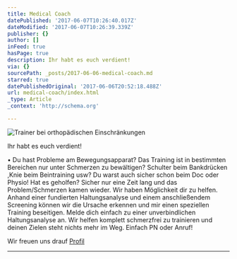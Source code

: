 ```yaml
---
title: Medical Coach
datePublished: '2017-06-07T10:26:40.017Z'
dateModified: '2017-06-07T10:26:39.339Z'
publisher: {}
author: []
inFeed: true
hasPage: true
description: Ihr habt es euch verdient!
via: {}
sourcePath: _posts/2017-06-06-medical-coach.md
starred: true
datePublishedOriginal: '2017-06-06T20:52:18.488Z'
url: medical-coach/index.html
_type: Article
_context: 'http://schema.org'

---
```

![Trainer bei orthopädischen Einschränkungen](https://the-grid-user-content.s3-us-west-2.amazonaws.com/2320904d-a743-43c6-a21d-48168dc6ad68.jpg)

Ihr habt es euch verdient!

• Du hast Probleme am Bewegungsapparat? Das Training ist in bestimmten Bereichen nur unter Schmerzen zu bewältigen? Schulter beim Bankdrücken ,Knie beim Beintraining usw? Du warst auch sicher schon beim Doc oder Physio! Hat es geholfen? Sicher nur eine Zeit lang und das Problem/Schmerzen kamen wieder. Wir haben Möglichkeit dir zu helfen. Anhand einer fundierten Haltungsanalyse und einem anschließendem Screening können wir die Ursache erkennen und mir einen speziellen Training beseitigen. Melde dich einfach zu einer unverbindlichen Haltungsanalyse an. Wir helfen komplett schmerzfrei zu trainieren und deinen Zielen steht nichts mehr im Weg. Einfach PN oder Anruf!

Wir freuen uns drauf
[Profil][0]

---



[0]: http://www.personalfitness.de/2773